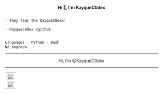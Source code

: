 <p align='center'>
  <b>Hi 👋, I'm KayqueC0dex</b><br>

```py

◦ They fear the KayqueC0dex!

◦ KayqueC0dex @github

```
```py

Languages : Python - Bash
Né segredo
```

--------------------------------------
										
 <p align="center"> Hi, I’m @KayqueC0dex

--------------------------------------

<table align="center" border="0">
  <tr>
    <td align="center">
      <a href="https://discord.com/users/530845576460369951">
        <img align="center" alt="Discord" width="20px" src="https://simpleicons.vercel.app/discord/6366f1" />
      </a>
  </tr>
<tr>
    <td align="center">
      <a href="https://x.com/kayquedmp">
        <img align="center" alt="Discord" width="20px" src="https://simpleicons.vercel.app/x/6366f1" />
      </a>
  </tr>
</table>


